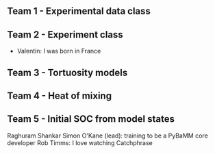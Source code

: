 ## Team 1 - Experimental data class

## Team 2 - Experiment class

- Valentin: I was born in France

## Team 3 - Tortuosity models

## Team 4 - Heat of mixing

## Team 5 - Initial SOC from model states
Raghuram Shankar
Simon O'Kane (lead): training to be a PyBaMM core developer
Rob Timms: I love watching Catchphrase
